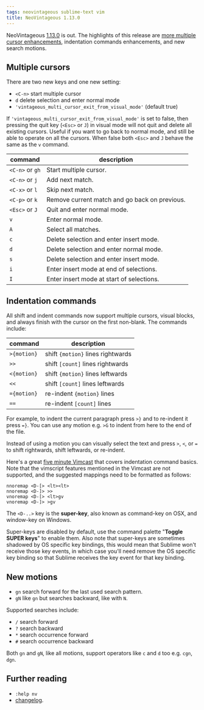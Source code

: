 ```yaml
---
tags: neovintageous sublime-text vim
title: NeoVintageous 1.13.0
---
```


NeoVintageous [1.13.0](https://github.com/NeoVintageous/NeoVintageous/releases/tag/1.13.0) is out. The highlights of this release are [more multiple cursor enhancements](/2019/05/09/neovintageous-1.12.0/), indentation commands enhancements, and new search motions.

## Multiple cursors

There are two new keys and one new setting:

* `<C-n>` start multiple cursor
* `d` delete selection and enter normal mode
* `'vintageous_multi_cursor_exit_from_visual_mode'` (default true)

If `'vintageous_multi_cursor_exit_from_visual_mode'` is set to false, then pressing the quit key (`<Esc>` or `J`) in visual mode will not quit and delete all existing cursors. Useful if you want to go back to normal mode, and still be able to operate on all the cursors. When false both `<Esc>` and `J` behave the same as the `v` command.

command | description
------- | -----------
`<C-n>` or `gh` | Start multiple cursor.
`<C-n>` or `j` | Add next match.
`<C-x>` or `l` | Skip next match.
`<C-p>` or `k` | Remove current match and go back on previous.
`<Esc>` or `J` | Quit and enter normal mode.
`v` | Enter normal mode.
`A` | Select all matches.
`c` | Delete selection and enter insert mode.
`d` | Delete selection and enter normal mode.
`s` | Delete selection and enter insert mode.
`i` | Enter insert mode at end of selections.
`I` | Enter insert mode at start of selections.

## Indentation commands

All shift and indent commands now support multiple cursors, visual blocks, and always finish with the cursor on the first non-blank. The commands include:

command | description
------- | -----------
`>{motion}` | shift `{motion}` lines rightwards
`>>` | shift `[count]` lines rightwards
`<{motion}` | shift `{motion}` lines leftwards
`<<` | shift `[count]` lines leftwards
`={motion}` | re-indent `{motion}` lines
`==` | re-indent `[count]` lines

For example, to indent the current paragraph press `>}` and to re-indent it press `=}`. You can use any motion e.g. `>G` to indent from here to the end of the file.

Instead of using a motion you can visually select the text and press `>`, `<`, or `=` to shift rightwards, shift leftwards, or re-indent.

Here's a great [five minute Vimcast](http://vimcasts.org/episodes/indentation-commands/) that covers indentation command basics. Note that the vimscript features mentioned in the Vimcast are not supported, and the suggested mappings need to be formatted as follows:

```viml
nnoremap <D-[> <lt><lt>
nnoremap <D-]> >>
vnoremap <D-[> <lt>gv
vnoremap <D-]> >gv
```

The `<D-..>` key is the **super-key**, also known as command-key on OSX, and window-key on Windows.

Super-keys are disabled by default, use the command palette "**Toggle SUPER keys**" to enable them. Also note that super-keys are sometimes shadowed by OS specific key bindings, this would mean that Sublime won't receive those key events, in which case you'll need remove the OS specific key binding so that Sublime receives the key event for that key binding.

## New motions

* `gn` search forward for the last used search pattern.
* `gN` like `gn` but searches backward, like with `N`.

Supported searches include:

* `/` search forward
* `?` search backward
* `*` search occurrence forward
* `#` search occurrence backward

Both `gn` and `gN`, like all motions, support operators like `c` and `d` too e.g. `cgn`, `dgn`.

## Further reading

* `:help nv`
* [changelog](https://github.com/NeoVintageous/NeoVintageous/blob/master/CHANGELOG.md#1130---2019-05-14).
